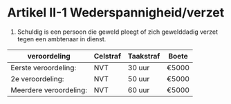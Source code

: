 # Artikel II-1 Wederspannigheid/verzet

1. Schuldig is een persoon die geweld pleegt of zich gewelddadig verzet tegen een ambtenaar in dienst.

| veroordeling| Celstraf    | Taakstraf                     | Boete |
| ----------- | -------------| ------------------------------------ | ------------ |
| Eerste veroordeling:|   NVT    | 30 uur | €5000  |
| 2e veroordeling:     | NVT | 50 uur | €5000  |
| Meerdere veroordeling:|  NVT | 60 uur | €5000  |
